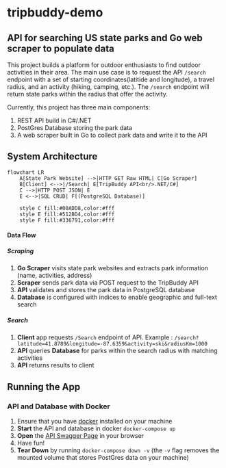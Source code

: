 # tripbuddy-demo

## API for searching US state parks and Go web scraper to populate data

This project builds a platform for outdoor enthusiasts to find outdoor activities in their area. The main use case is to request the API `/search` endpoint with a set of starting coordinates(latitide and longitude), a travel radius, and an activity (hiking, camping, etc.). The `/search` endpoint will return state parks within the radius that offer the activity.

Currently, this project has three main components:

1. REST API build in C#/.NET
2. PostGres Database storing the park data
3. A web scraper built in Go to collect park data and write it to the API

## System Architecture

```mermaid
flowchart LR
    A[State Park Website] -->|HTTP GET Raw HTML| C[Go Scraper]
    B[Client] <-->|/Search| E[TripBuddy API<br/>.NET/C#]
    C -->|HTTP POST JSON| E
    E <-->|SQL CRUD| F[(PostgreSQL Database)]

    style C fill:#00ADD8,color:#fff
    style E fill:#512BD4,color:#fff
    style F fill:#336791,color:#fff
```

#### Data Flow

##### Scraping

1. **Go Scraper** visits state park websites and extracts park information (name, activities, address)
2. **Scraper** sends park data via POST request to the TripBuddy API
3. **API** validates and stores the park data in PostgreSQL database
4. **Database** is configured with indices to enable geographic and full-text search

##### Search

1. **Client** app requests `/Search` endpoint of API. Example : `/search?latitude=41.8789&longitude=-87.6359&activity=ski&radiusKm=1000`
2. **API** queries **Database** for parks within the search radius with matching activities
3. **API** returns results to client

## Running the App

### API and Database with Docker

1. Ensure that you have [docker](https://www.docker.com/get-started/) installed on your machine
2. **Start** the API and database in docker `docker-compose up`
3. **Open** the [API Swagger Page](http://localhost:8080/swagger/index.html) in your browser
4. Have fun!
5. **Tear Down** by running `docker-compose down -v` (the `-v` flag removes the mounted volume that stores PostGres data on your machine)
